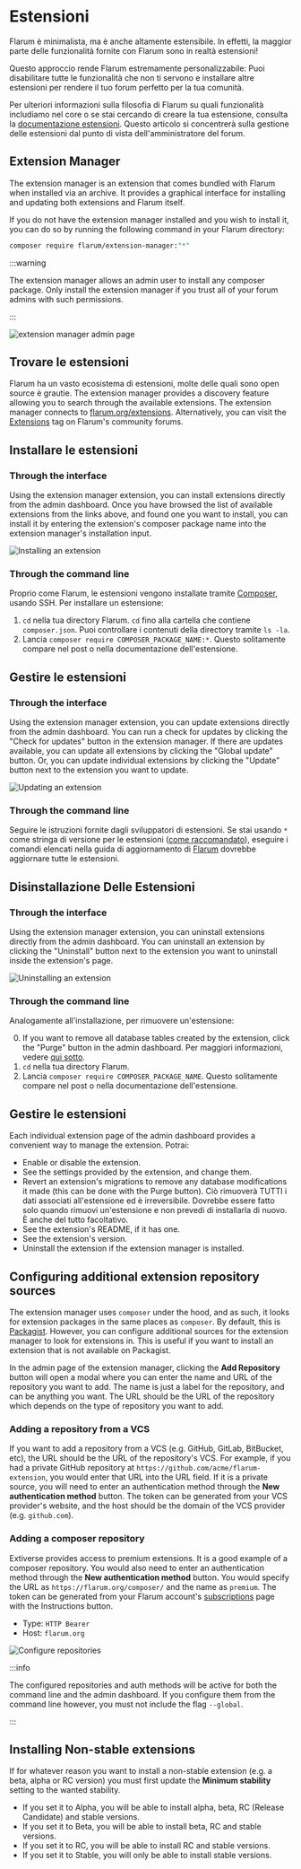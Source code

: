 # Estensioni

Flarum è minimalista, ma è anche altamente estensibile. In effetti, la maggior parte delle funzionalità fornite con Flarum sono in realtà estensioni!

Questo approccio rende Flarum estremamente personalizzabile: Puoi disabilitare tutte le funzionalità che non ti servono e installare altre estensioni per rendere il tuo forum perfetto per la tua comunità.

Per ulteriori informazioni sulla filosofia di Flarum su quali funzionalità includiamo nel core o se stai cercando di creare la tua estensione, consulta la  [documentazione estensioni](extend/README.md). Questo articolo si concentrerà sulla gestione delle estensioni dal punto di vista dell'amministratore del forum.

## Extension Manager

The extension manager is an extension that comes bundled with Flarum when installed via an archive. It provides a graphical interface for installing and updating both extensions and Flarum itself.

If you do not have the extension manager installed and you wish to install it, you can do so by running the following command in your Flarum directory:

```bash
composer require flarum/extension-manager:"*"
```

:::warning

The extension manager allows an admin user to install any composer package. Only install the extension manager if you trust all of your forum admins with such permissions.

:::

![extension manager admin page](./assets/extension-manager-page.png)


## Trovare le estensioni

Flarum ha un vasto ecosistema di estensioni, molte delle quali sono open source è grautie. The extension manager provides a discovery feature allowing you to search through the available extensions. The extension manager connects to [flarum.org/extensions](https://flarum.org/extensions). Alternatively, you can visit the [Extensions](https://discuss.flarum.org/t/extensions) tag on Flarum's community forums.

## Installare le estensioni

### Through the interface

Using the extension manager extension, you can install extensions directly from the admin dashboard. Once you have browsed the list of available extensions from the links above, and found one you want to install, you can install it by entering the extension's composer package name into the extension manager's installation input.

![Installing an extension](./assets/install-extension.png)

### Through the command line

Proprio come Flarum, le estensioni vengono installate tramite [Composer](https://getcomposer.org), usando SSH. Per installare un estensione:

1. `cd` nella tua directory Flarum. `cd`  fino alla cartella che contiene  `composer.json`. Puoi controllare i contenuti della directory tramite `ls -la`.
2. Lancia `composer require COMPOSER_PACKAGE_NAME:*`. Questo solitamente compare nel post o nella documentazione dell'estensione.

## Gestire le estensioni

### Through the interface

Using the extension manager extension, you can update extensions directly from the admin dashboard. You can run a check for updates by clicking the "Check for updates" button in the extension manager. If there are updates available, you can update all extensions by clicking the "Global update" button. Or, you can update individual extensions by clicking the "Update" button next to the extension you want to update.

![Updating an extension](./assets/update-extension.png)

### Through the command line

Seguire le istruzioni fornite dagli sviluppatori di estensioni. Se stai usando `*` come stringa di versione per le estensioni ([come raccomandato](composer.md)), eseguire i comandi elencati nella guida di aggiornamento di [Flarum](update.md) dovrebbe aggiornare tutte le estensioni.

## Disinstallazione Delle Estensioni

### Through the interface

Using the extension manager extension, you can uninstall extensions directly from the admin dashboard. You can uninstall an extension by clicking the "Uninstall" button next to the extension you want to uninstall inside the extension's page.

![Uninstalling an extension](./assets/uninstall-extension.png)

### Through the command line

Analogamente all'installazione, per rimuovere un'estensione:

0. If you want to remove all database tables created by the extension, click the "Purge" button in the admin dashboard. Per maggiori informazioni, vedere [qui sotto](#managing-extensions).
1. `cd` nella tua directory Flarum.
2. Lancia `composer require COMPOSER_PACKAGE_NAME`. Questo solitamente compare nel post o nella documentazione dell'estensione.

## Gestire le estensioni

Each individual extension page of the admin dashboard provides a convenient way to manage the extension. Potrai:

- Enable or disable the extension.
- See the settings provided by the extension, and change them.
- Revert an extension's migrations to remove any database modifications it made (this can be done with the Purge button). Ciò rimuoverà TUTTI i dati associati all'estensione ed è irreversibile. Dovrebbe essere fatto solo quando rimuovi un'estensione e non prevedi di installarla di nuovo. È anche del tutto facoltativo.
- See the extension's README, if it has one.
- See the extension's version.
- Uninstall the extension if the extension manager is installed.

## Configuring additional extension repository sources

The extension manager uses `composer` under the hood, and as such, it looks for extension packages in the same places as `composer`. By default, this is [Packagist](https://packagist.org/). However, you can configure additional sources for the extension manager to look for extensions in. This is useful if you want to install an extension that is not available on Packagist.

In the admin page of the extension manager, clicking the **Add Repository** button will open a modal where you can enter the name and URL of the repository you want to add. The name is just a label for the repository, and can be anything you want. The URL should be the URL of the repository which depends on the type of repository you want to add.

### Adding a repository from a VCS

If you want to add a repository from a VCS (e.g. GitHub, GitLab, BitBucket, etc), the URL should be the URL of the repository's VCS. For example, if you had a private GitHub repository at `https://github.com/acme/flarum-extension`, you would enter that URL into the URL field. If it is a private source, you will need to enter an authentication method through the **New authentication method** button. The token can be generated from your VCS provider's website, and the host should be the domain of the VCS provider (e.g. `github.com`).

### Adding a composer repository

Extiverse provides access to premium extensions. It is a good example of a composer repository. You would also need to enter an authentication method through the **New authentication method** button. You would specify the URL as `https://flarum.org/composer/` and the name as `premium`. The token can be generated from your Flarum account's [subscriptions](https://flarum.org/dashboard/subscriptions) page with the Instructions button.

* Type: `HTTP Bearer`
* Host: `flarum.org`

![Configure repositories](./assets/config-repositories.png)

:::info

The configured repositories and auth methods will be active for both the command line and the admin dashboard. If you configure them from the command line however, you must not include the flag `--global`.

:::

## Installing Non-stable extensions

If for whatever reason you want to install a non-stable extension (e.g. a beta, alpha or RC version) you must first update the **Minimum stability** setting to the wanted stability.

* If you set it to Alpha, you will be able to install alpha, beta, RC (Release Candidate) and stable versions.
* If you set it to Beta, you will be able to install beta, RC and stable versions.
* If you set it to RC, you will be able to install RC and stable versions.
* If you set it to Stable, you will only be able to install stable versions.
